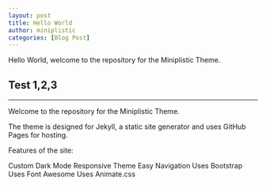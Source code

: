 ```yaml
---
layout: post
title: Hello World
author: miniplistic
categories: [Blog Post]
---
```


Hello World, welcome to the repository for the Miniplistic Theme.


<!-- more -->


## Test 1,2,3
-----

Welcome to the repository for the Miniplistic Theme.

The theme is designed for Jekyll, a static site generator and uses GitHub Pages for hosting.

Features of the site:

Custom Dark Mode
Responsive Theme
Easy Navigation
Uses Bootstrap
Uses Font Awesome
Uses Animate.css